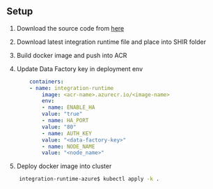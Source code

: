 ## Setup
1. Download the source code from [here](https://github.com/Azure/Azure-Data-Factory-Integration-Runtime-in-Windows-Container)

2. Download latest integration runtime file and place into SHIR folder

3. Build docker image and push into ACR

4. Update Data Factory key in deployment env 

    ```yaml
        containers:
        - name: integration-runtime
            image: <acr-name>.azurecr.io/<image-name>
            env:
            - name: ENABLE_HA
            value: "true"
            - name: HA_PORT
            value: "80"
            - name: AUTH_KEY
            value: "<data-factory-key>"
            - name: NODE_NAME
            value: "<node_name>"
    ```

5. Deploy docker image into cluster
```sh
    integration-runtime-azure$ kubectl apply -k .
```